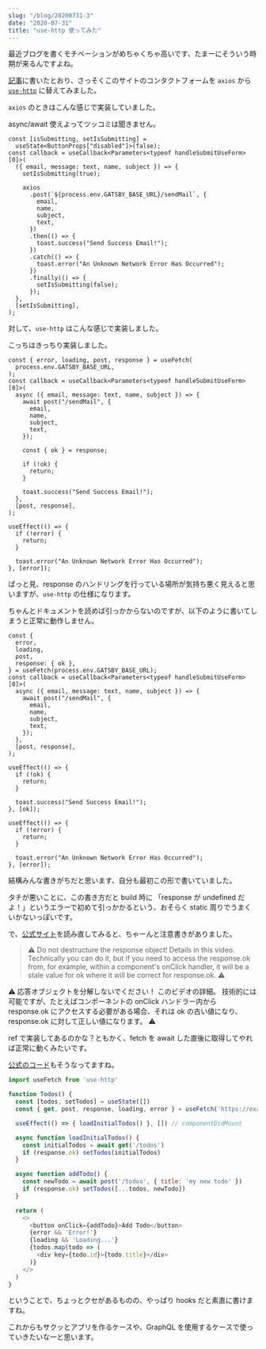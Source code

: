 ```yaml
---
slug: "/blog/20200731-3"
date: "2020-07-31"
title: "use-http 使ってみた"
---
```


最近ブログを書くモチベーションがめちゃくちゃ高いです、たまーにそういう時期が来るんですよね。

[記事](http://localhost:8000/blog/20200731-2)に書いたとおり、さっそくこのサイトのコンタクトフォームを `axios` から [`use-http`](https://github.com/ava/use-http) に替えてみました。

`axios` のときはこんな感じで実装していました。

async/await 使えよってツッコミは聞きません。

```tsx
const [isSubmitting, setIsSubmitting] =
  useState<ButtonProps["disabled"]>(false);
const callback = useCallback<Parameters<typeof handleSubmitUseForm>[0]>(
  ({ email, message: text, name, subject }) => {
    setIsSubmitting(true);

    axios
      .post(`${process.env.GATSBY_BASE_URL}/sendMail`, {
        email,
        name,
        subject,
        text,
      })
      .then(() => {
        toast.success("Send Success Email!");
      })
      .catch(() => {
        toast.error("An Unknown Network Error Has Occurred");
      })
      .finally(() => {
        setIsSubmitting(false);
      });
  },
  [setIsSubmitting],
);
```

対して、`use-http` はこんな感じで実装しました。

こっちはきっちり実装しました。

```tsx
const { error, loading, post, response } = useFetch(
  process.env.GATSBY_BASE_URL,
);
const callback = useCallback<Parameters<typeof handleSubmitUseForm>[0]>(
  async ({ email, message: text, name, subject }) => {
    await post("/sendMail", {
      email,
      name,
      subject,
      text,
    });

    const { ok } = response;

    if (!ok) {
      return;
    }

    toast.success("Send Success Email!");
  },
  [post, response],
);

useEffect(() => {
  if (!error) {
    return;
  }

  toast.error("An Unknown Network Error Has Occurred");
}, [error]);
```

ぱっと見、response のハンドリングを行っている場所が気持ち悪く見えると思いますが、`use-http` の仕様になります。

ちゃんとドキュメントを読めば引っかからないのですが、以下のように書いてしまうと正常に動作しません。

```tsx
const {
  error,
  loading,
  post,
  response: { ok },
} = useFetch(process.env.GATSBY_BASE_URL);
const callback = useCallback<Parameters<typeof handleSubmitUseForm>[0]>(
  async ({ email, message: text, name, subject }) => {
    await post("/sendMail", {
      email,
      name,
      subject,
      text,
    });
  },
  [post, response],
);

useEffect(() => {
  if (!ok) {
    return;
  }

  toast.success("Send Success Email!");
}, [ok]);

useEffect(() => {
  if (!error) {
    return;
  }

  toast.error("An Unknown Network Error Has Occurred");
}, [error]);
```

結構みんな書きがちだと思います、自分も最初この形で書いていました。

タチが悪いことに、この書き方だと build 時に 「response が undefined だよ！」というエラーで初めて引っかかるという、おそらく static 周りでうまくいかないっぽいです。

で、[公式サイト](https://use-http.com/#/?id=destructured)を読み直してみると、ちゃーんと注意書きがありました。

> ⚠️ Do not destructure the response object! Details in this video. Technically you can do it, but if you need to access the response.ok from, for example, within a component's onClick handler, it will be a stale value for ok where it will be correct for response.ok. ️️⚠️

⚠️ 応答オブジェクトを分解しないでください！ このビデオの詳細。 技術的には可能ですが、たとえばコンポーネントの onClick ハンドラー内から response.ok にアクセスする必要がある場合、それは ok の古い値になり、response.ok に対して正しい値になります。 ️️⚠️

ref で実装してあるのかな？ともかく、fetch を await した直後に取得してやれば正常に動くみたいです。

[公式のコード](https://use-http.com/#/?id=managed-state-usage)もそうなってますね。

```js
import useFetch from 'use-http'

function Todos() {
  const [todos, setTodos] = useState([])
  const { get, post, response, loading, error } = useFetch('https://example.com')

  useEffect(() => { loadInitialTodos() }, []) // componentDidMount

  async function loadInitialTodos() {
    const initialTodos = await get('/todos')
    if (response.ok) setTodos(initialTodos)
  }

  async function addTodo() {
    const newTodo = await post('/todos', { title: 'my new todo' })
    if (response.ok) setTodos([...todos, newTodo])
  }

  return (
    <>
      <button onClick={addTodo}>Add Todo</button>
      {error && 'Error!'}
      {loading && 'Loading...'}
      {todos.map(todo => (
        <div key={todo.id}>{todo.title}</div>
      )}
    </>
  )
}
```

ということで、ちょっとクセがあるものの、やっぱり hooks だと素直に書けますね。

これからもサクッとアプリを作るケースや、GraphQL を使用するケースで使っていきたいなーと思います。
